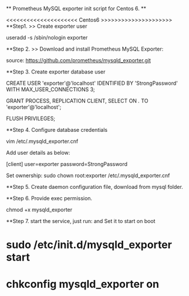** Prometheus MySQL exporter init script for Centos 6. **

<<<<<<<<<<<<<<<<<<<<< Centos6 >>>>>>>>>>>>>>>>>>>>>
**Step1. >> Create exporter user

useradd -s /sbin/nologin exporter

**Step 2. >> Download and install Prometheus MySQL Exporter:

source: https://github.com/prometheus/mysqld_exporter.git

**Step 3. Create exporter database user

CREATE USER 'exporter'@'localhost' IDENTIFIED BY 'StrongPassword' WITH MAX_USER_CONNECTIONS 3;

GRANT PROCESS, REPLICATION CLIENT, SELECT ON *.* TO 'exporter'@'localhost';

FLUSH PRIVILEGES;


**Step 4.   Configure database credentials

vim /etc/.mysqld_exporter.cnf

Add user details as below:

[client]
user=exporter
password=StrongPassword

Set ownership: sudo chown root:exporter /etc/.mysqld_exporter.cnf


**Step 5. Create daemon configuration file, download from mysql folder.


**Step 6. Provide exec permission.

chmod +x mysqld_exporter

**Step 7.  start the service, just run: and Set it to start on boot

# sudo /etc/init.d/mysqld_exporter start
# chkconfig mysqld_exporter on






  
  
  
  
